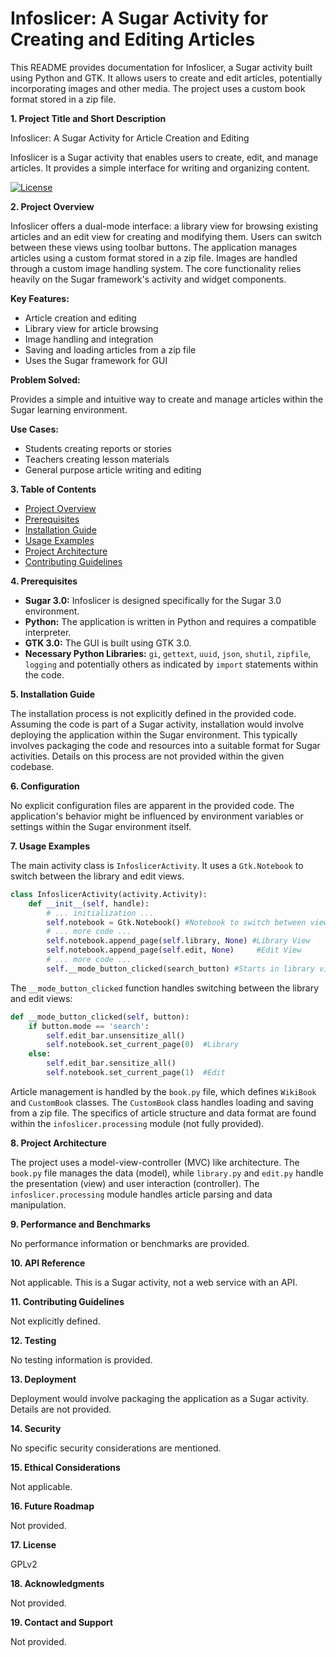 # Infoslicer: A Sugar Activity for Creating and Editing Articles

This README provides documentation for Infoslicer, a Sugar activity built using Python and GTK.  It allows users to create and edit articles, potentially incorporating images and other media.  The project uses a custom book format stored in a zip file.

**1. Project Title and Short Description**

Infoslicer: A Sugar Activity for Article Creation and Editing

Infoslicer is a Sugar activity that enables users to create, edit, and manage articles.  It provides a simple interface for writing and organizing content.

[![License](https://img.shields.io/badge/License-GPLv2-blue.svg)](https://www.gnu.org/licenses/gpl-2.0)


**2. Project Overview**

Infoslicer offers a dual-mode interface: a library view for browsing existing articles and an edit view for creating and modifying them.  Users can switch between these views using toolbar buttons. The application manages articles using a custom format stored in a zip file.  Images are handled through a custom image handling system.  The core functionality relies heavily on the Sugar framework's activity and widget components.

**Key Features:**

*   Article creation and editing
*   Library view for article browsing
*   Image handling and integration
*   Saving and loading articles from a zip file
*   Uses the Sugar framework for GUI

**Problem Solved:**

Provides a simple and intuitive way to create and manage articles within the Sugar learning environment.

**Use Cases:**

*   Students creating reports or stories
*   Teachers creating lesson materials
*   General purpose article writing and editing


**3. Table of Contents**

*   [Project Overview](#project-overview)
*   [Prerequisites](#prerequisites)
*   [Installation Guide](#installation-guide)
*   [Usage Examples](#usage-examples)
*   [Project Architecture](#project-architecture)
*   [Contributing Guidelines](#contributing-guidelines)


**4. Prerequisites**

*   **Sugar 3.0:** Infoslicer is designed specifically for the Sugar 3.0 environment.
*   **Python:**  The application is written in Python and requires a compatible interpreter.
*   **GTK 3.0:** The GUI is built using GTK 3.0.
*   **Necessary Python Libraries:**  `gi`, `gettext`, `uuid`, `json`, `shutil`, `zipfile`, `logging` and potentially others as indicated by `import` statements within the code.


**5. Installation Guide**

The installation process is not explicitly defined in the provided code.  Assuming the code is part of a Sugar activity, installation would involve deploying the application within the Sugar environment.  This typically involves packaging the code and resources into a suitable format for Sugar activities.  Details on this process are not provided within the given codebase.


**6. Configuration**

No explicit configuration files are apparent in the provided code.  The application's behavior might be influenced by environment variables or settings within the Sugar environment itself.

**7. Usage Examples**

The main activity class is `InfoslicerActivity`.  It uses a `Gtk.Notebook` to switch between the library and edit views.

```python
class InfoslicerActivity(activity.Activity):
    def __init__(self, handle):
        # ... initialization ...
        self.notebook = Gtk.Notebook() #Notebook to switch between views
        # ... more code ...
        self.notebook.append_page(self.library, None) #Library View
        self.notebook.append_page(self.edit, None)     #Edit View
        # ... more code ...
        self.__mode_button_clicked(search_button) #Starts in library view
```

The `__mode_button_clicked` function handles switching between the library and edit views:

```python
def __mode_button_clicked(self, button):
    if button.mode == 'search':
        self.edit_bar.unsensitize_all()
        self.notebook.set_current_page(0)  #Library
    else:
        self.edit_bar.sensitize_all()
        self.notebook.set_current_page(1)  #Edit
```

Article management is handled by the `book.py` file, which defines `WikiBook` and `CustomBook` classes.  The `CustomBook` class handles loading and saving from a zip file.  The specifics of article structure and data format are found within the `infoslicer.processing` module (not fully provided).

**8. Project Architecture**

The project uses a model-view-controller (MVC) like architecture.  The `book.py` file manages the data (model), while `library.py` and `edit.py` handle the presentation (view) and user interaction (controller). The `infoslicer.processing` module handles article parsing and data manipulation.

**9. Performance and Benchmarks**

No performance information or benchmarks are provided.

**10. API Reference**

Not applicable.  This is a Sugar activity, not a web service with an API.

**11. Contributing Guidelines**

Not explicitly defined.

**12. Testing**

No testing information is provided.


**13. Deployment**

Deployment would involve packaging the application as a Sugar activity.  Details are not provided.

**14. Security**

No specific security considerations are mentioned.

**15. Ethical Considerations**

Not applicable.

**16. Future Roadmap**

Not provided.

**17. License**

GPLv2

**18. Acknowledgments**

Not provided.

**19. Contact and Support**

Not provided.
